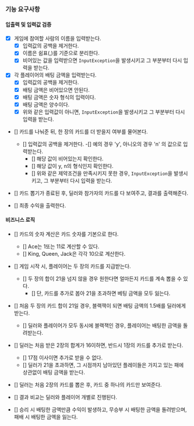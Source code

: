 ### 기능 요구사항

#### 입출력 및 입력값 검증

- [x] 게임에 참여할 사람의 이름을 입력받는다.
    - [x] 입력값의 공백을 제거한다.
    - [x] 이름은 쉼표(,)를 기준으로 분리한다.
    - [x] 비어있는 값을 입력받으면 `InputException`을 발생시키고 그 부분부터 다시 입력을 받는다.

- [x] 각 플레이어의 배팅 금액을 입력받는다.
    - [x] 입력값의 공백을 제거한다.
    - [x] 배팅 금액은 비어있으면 안된다.
    - [x] 배팅 금액은 숫자 형식의 입력이다.
    - [x] 배팅 금액은 양수이다.
    - [x] 위와 같은 입력값이 아니면, `InputException`을 발생시키고 그 부분부터 다시 입력을 받는다.

- [] 카드를 나눠준 뒤, 한 장의 카드를 더 받을지 여부를 물어본다.
    - [] 입력값의 공백을 제거한다.
      -[] 예의 경우 'y', 아니오의 경우 'n' 의 값으로 입력받는다.
        - [] 해당 값이 비어있는지 확인한다.
        - [] 해당 값이 y, n의 형식인지 확인한다.
        - [] 위와 같은 제약조건을 만족시키지 못한 경우, `InputException`을 발생시키고, 그 부분부터 다시 입력을 받는다.

- [] 카드 뽑기가 종료된 후, 딜러와 참가자의 카드를 다 보여주고, 결과를 출력해준다.

- [] 최종 수익을 출력한다.

#### 비즈니스 로직

- [] 카드의 숫자 계산은 카드 숫자를 기본으로 한다.
    - [] Ace는 1또는 11로 계산할 수 있다.
    - [] King, Queen, Jack은 각각 10으로 계산한다.

- [] 게임 시작 시, 플레이어는 두 장의 카드를 지급받는다.
    - [] 두 장의 합이 21을 넘지 않을 경우 원한다면 얼마든지 카드를 계속 뽑을 수 있다.
        - [] 단, 카드를 추가로 봅아 21을 초과하면 베팅 금액을 모두 잃는다.

- [] 처음 두 장의 카드 합이 21일 경우, 블랙잭이 되면 배팅 금액의 1.5배를 딜러에게 받는다.
    - [] 딜러와 플레이어가 모두 동시에 블랙잭인 경우, 플레이어는 배팅한 금액을 돌려받는다.

- [] 딜러는 처음 받은 2장의 합계가 16이하면, 반드시 1장의 카드를 추가로 받는다.
    - [] 17점 이사이면 추가로 받을 수 없다.
    - [] 딜러가 21을 초과하면, 그 시점까지 남아있던 플레이들은 가지고 있는 패에 상관없이 배팅 금액을 받는다.

- [] 딜러는 처음 2장의 카드를 뽑은 후, 카드 중 하나의 카드만 보여준다.

- [] 결과 비교는 딜러와 플레이어 개별로 진행된다.

- [] 승리 시 배팅한 금액만큼 수익이 발생하고, 무승부 시 배팅한 금액을 돌려받으며, 패배 시 배팅한 금액을 잃는다.